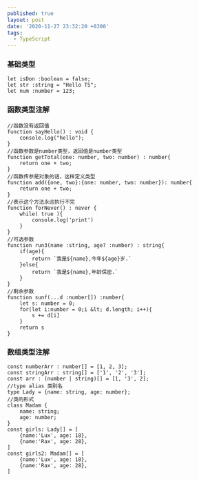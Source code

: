 ```yaml
---
published: true
layout: post
date: '2020-11-27 23:32:20 +0300'
tags:
  - TypeScript
---
```

### 基础类型
	let isDon :boolean = false;
	let str :string = "Hello TS";
	let num :number = 123;

### 函数类型注解
	//函数没有返回值
	function sayHello() : void {
		console.log("hello");
	}
	//函数参数是number类型，返回值是number类型
	function getTotal(one: number, two: number) : number{
		return one + two;
	}
	//函数传参是对象的话，这样定义类型
	function add({one, two}:{one: number, two: number}): number{
		return one + two;
	}
	//表示这个方法永远执行不完
	function forNever() : never {
		while( true ){
			console.log('print')
		}
	}
	//可选参数
	function run3(name :string, age? :number) : string{
    	if(age){
    		return `我是${name},今年${age}岁.`
    	}else{
    		return `我是${name},年龄保密.`
    	}
    }
	//剩余参数
	function sunf(...d :number[]) :number{
    	let s: number = 0;
    	for(let i:number = 0;i &lt; d.length; i++){
    		s += d[i]
    	}
    	return s
    }

### 数组类型注解
    const numberArr : number[] = [1, 2, 3];
    const stringArr : string[] = ['1', '2', '3'];
    const arr : (number | string)[] = [1, '3', 2];
	//type alias 类别名
	type Lady = {name: string, age: number};
	//类的形式
	class Madam {
		name: string;
		age: number;
	}
	const girls: Lady[] = [
		{name:'Lux', age: 18},
		{name:'Rax', age: 28},
	]
	const girls2: Madam[] = [
		{name:'Lux', age: 18},
		{name:'Rax', age: 28},
	]

